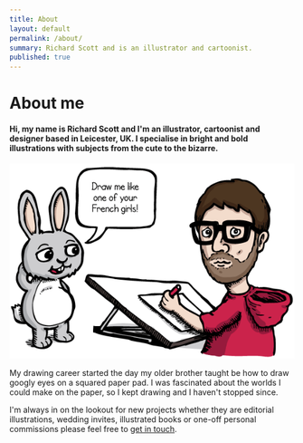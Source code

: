 ```yaml
---
title: About
layout: default
permalink: /about/
summary: Richard Scott and is an illustrator and cartoonist.
published: true
---
```


# About me

#### Hi, my name is Richard Scott and I'm an illustrator, cartoonist and designer based in Leicester, UK. I specialise in bright and bold illustrations with subjects from the cute to the bizarre.

![Self portrait of](/img/about.png)

My drawing career started the day my older brother taught be how to draw googly eyes on a squared paper pad. I was fascinated about the worlds I could make on the paper, so I kept drawing and I haven't stopped since.

I'm always in on the lookout for new projects whether they are editorial illustrations, wedding invites, illustrated books or one-off personal commissions please feel free to [get in touch](/contact).